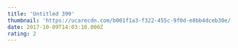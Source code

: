 ```yaml
---
title: 'Untitled 399'
thumbnail: 'https://ucarecdn.com/b001f1a3-f322-455c-9f0d-e8bb4dceb30e/'
date: 2017-10-09T14:03:10.000Z
rating: 2
---
```

